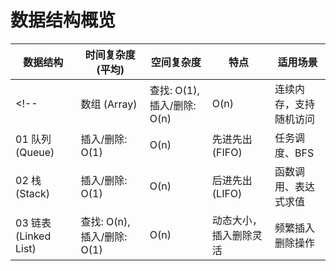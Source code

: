 # 数据结构概览

| 数据结构 | 时间复杂度 (平均) | 空间复杂度 | 特点 | 适用场景 |
|---------|------------------|-----------|------|----------|
<!-- | 数组 (Array) | 查找: O(1), 插入/删除: O(n) | O(n) | 连续内存，支持随机访问 | 需要频繁随机访问元素 | -->
| 01 队列 (Queue) | 插入/删除: O(1) | O(n) | 先进先出 (FIFO) | 任务调度、BFS |
| 02 栈 (Stack) | 插入/删除: O(1) | O(n) | 后进先出 (LIFO) | 函数调用、表达式求值 |
| 03 链表 (Linked List) | 查找: O(n), 插入/删除: O(1) | O(n) | 动态大小，插入删除灵活 | 频繁插入删除操作 |

<!-- | 哈希表 (Hash Table) | 查找/插入/删除: O(1) | O(n) | 键值对存储，快速查找 | 缓存、数据库索引 | -->
<!-- | 二叉搜索树 (BST) | 查找/插入/删除: O(log n) | O(n) | 有序存储，中序遍历有序 | 动态有序数据 | -->
<!-- | 堆 (Heap) | 插入/删除: O(log n) | O(n) | 完全二叉树，优先级队列 | 优先级调度、排序 | -->
<!-- | 图 (Graph) | 取决于实现 | O(V + E) | 节点和边的关系网络 | 社交网络、路径规划 | -->